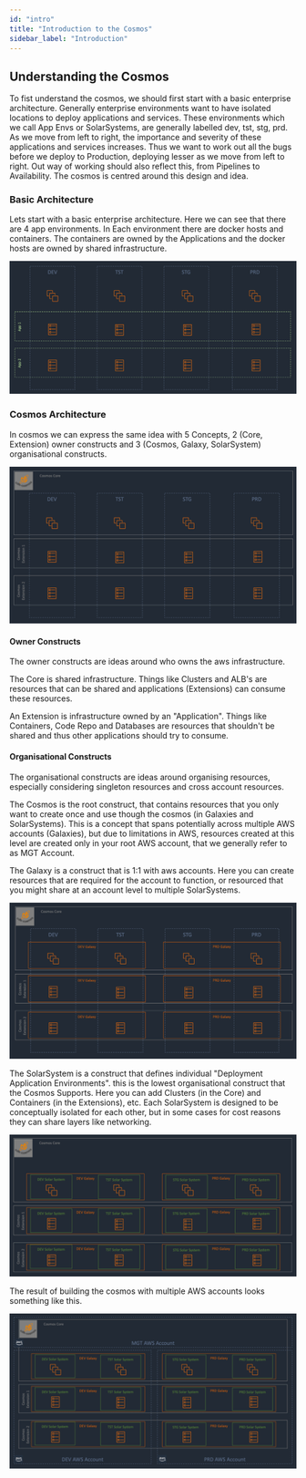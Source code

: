 ```yaml
---
id: "intro"
title: "Introduction to the Cosmos"
sidebar_label: "Introduction"
---
```


## Understanding the Cosmos

To fist understand the cosmos, we should first start with a basic enterprise architecture. Generally enterprise environments want to have isolated locations to deploy applications and services. These environments which we call App Envs or SolarSystems, are generally labelled dev, tst, stg, prd. As we move from left to right, the importance and severity of these applications and services increases. Thus we want to work out all the bugs before we deploy to Production, deploying lesser as we move from left to right. Out way of working should also reflect this, from Pipelines to Availability. The cosmos is centred around this design and idea.

### Basic Architecture

Lets start with a basic enterprise architecture. Here we can see that there are 4 app environments. In Each environment there are docker hosts and containers. The containers are owned by the Applications and the docker hosts are owned by shared infrastructure.

![](./assets/intro/slide1.png)

### Cosmos Architecture

In cosmos we can express the same idea with 5 Concepts, 2 (Core, Extension) owner constructs and 3 (Cosmos, Galaxy, SolarSystem) organisational constructs.

![](./assets/intro/slide2.png)

#### Owner Constructs

The owner constructs are ideas around who owns the aws infrastructure.

The Core is shared infrastructure. Things like Clusters and ALB's are resources that can be shared and applications (Extensions) can consume these resources.

An Extension is infrastructure owned by an "Application". Things like Containers, Code Repo and Databases are resources that shouldn't be shared and thus other applications should try to consume.

#### Organisational Constructs

The organisational constructs are ideas around organising resources, especially considering singleton resources and cross account resources.

The Cosmos is the root construct, that contains resources that you only want to create once and use though the cosmos (in Galaxies and SolarSystems). This is a concept that spans potentially across multiple AWS accounts (Galaxies), but due to limitations in AWS, resources created at this level are created only in your root AWS account, that we generally refer to as MGT Account.

The Galaxy is a construct that is 1:1 with aws accounts. Here you can create resources that are required for the account to function, or resourced that you might share at an account level to multiple SolarSystems.

![](./assets/intro/slide3.png)

The SolarSystem is a construct that defines individual "Deployment Application Environments". this is the lowest organisational construct that the Cosmos Supports. Here you can add Clusters (in the Core) and Containers (in the Extensions), etc. Each SolarSystem is designed to be conceptually isolated for each other, but in some cases for cost reasons they can share layers like networking.

![](./assets/intro/slide4.png)

The result of building the cosmos with multiple AWS accounts looks something like this.

![](./assets/intro/slide5.png)
